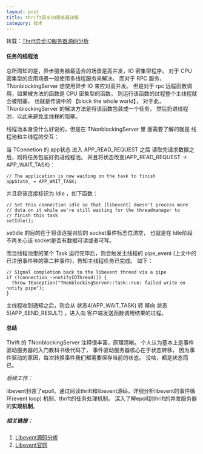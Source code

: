 ```yaml
---
layout: post
title: thrift异步IO服务器详解
category: 技术
---
```


转载：[Thrift异步IO服务器源码分析](http://yanyiwu.com/work/2014/12/06/thrift-tnonblockingserver-analysis.html "Markdown")

#### 任务的线程池

总所周知的是，异步服务器最适合的场景是高并发，IO 密集型程序。 对于 CPU 密集型的应用场景一般使用多线程服务来解决。
而对于 RPC 服务，TNonblockingServer 想使用异步 IO 来应对高并发。 
但是对于 rpc 远程函数调用，如果被方法的函数是 CPU 密集型的函数， 则运行该函数的过程整个主线程就会被阻塞，
也就是传说中的 【block the whole world】， 对于此，TNonblockingServer 的解决方法是将该函数包装成一个任务， 
然后扔进线程池，以此来避免主线程的阻塞。

线程池本身没什么好说的，但是在 TNonblockingServer 里 面需要了解的就是 线程池和主线程的交互：

当 TConnetion 的 app状态 进入 APP_READ_REQUEST 之后 读取完请求数据之后，则将任务包装好扔进线程池。
并且将状态改变(APP_READ_REQUEST -> APP_WAIT_TASK)：

```
// The application is now waiting on the task to finish
appState_ = APP_WAIT_TASK;
```

并且将该连接标识为 Idle ，如下函数：

```
// Set this connection idle so that [libevent] doesn't process more
// data on it while we're still waiting for the threadmanager to
// finish this task
setIdle();
```

setIdle 的目的在于将该连接对应的 socket事件标志位清空， 也就是在 Idle阶段不再关心该 socket是否有数据可读或者可写。

而当线程池里的某个 Task 运行完毕后，则会触发主线程的 pipe_event (上文中的已注册事件种的第二种事件)，告知主线程任务已完成。 如下：

```
// Signal completion back to the libevent thread via a pipe
if (!connection_->notifyIOThread()) {
  throw TException("TNonblockingServer::Task::run: failed write on notify pipe");
}
```

主线程收到通知之后，则会从 状态4(APP_WAIT_TASK) 转 移向 状态5(APP_SEND_RESULT) ，进入向 客户端发送函数调用结果的过程。

#### 总结

Thrift 的 TNonblockingServer 注释很丰富，原理清晰。 个人认为基本上是事件驱动服务器的入门教科书级代码了， 
事件驱动服务器核心在于状态转移， 因为事件驱动的原因，每次转换事件我们都需要保存当前的状态。 没啥，都是状态而已。

*后续工作：*

libevent封装了epoll。通过阅读thrift和libevent源码，详细分析libevent的事件循环(event loop) 机制、thrift的任务处理机制。
深入了解epoll到thrift的并发服务器的**实现机制**。

##### 相关链接：

1. [Libevent源码分析](http://yanyiwu.com/work/2014/12/10/asyncronous-io-libevent.html "Markdown")
2. [Libevent官网](http://libevent.org/ "Markdown")
